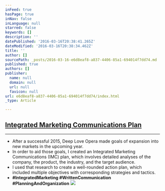 ```yaml
---
inFeed: true
hasPage: true
inNav: false
inLanguage: null
starred: false
keywords: []
description: ''
datePublished: '2016-03-16T20:38:41.265Z'
dateModified: '2016-03-16T20:38:34.462Z'
title: ''
author: []
sourcePath: _posts/2016-03-16-e6d8eaf8-a837-4406-85a1-694014f7dd74.md
published: true
authors: []
publisher:
  name: null
  domain: null
  url: null
  favicon: null
url: e6d8eaf8-a837-4406-85a1-694014f7dd74/index.html
_type: Article

---
```

## [Integrated Marketing Communications Plan][0]

****

* After a successful 2015, Deep Love Opera made goals of expansion into new markets in the upcoming year.
* In order to aid those goals, I created an Integrated Marketing Communications (IMC) plan, which involves detailed analyses of the company, the product, the industry, and the target audience.
* I used that research to create a well-rounded action plan, which included multiple objectives with corresponding strategies and tactics.
* **\#IntegratedMarketing \#WrittenCommunication \#PlanningAndOrganization**
![](https://the-grid-user-content.s3-us-west-2.amazonaws.com/f0c0ca8e-c940-49f0-a5df-469438797b18.jpg)

[0]: https://drive.google.com/file/d/0B_3Bn2B5HlnMYzdYenZCVk1wVVU/view?usp=sharing